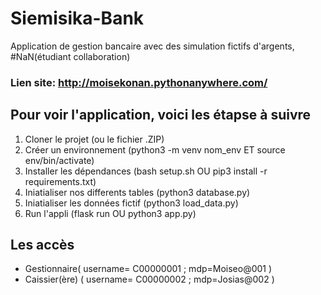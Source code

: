 # Siemisika-Bank
Application de gestion bancaire avec des simulation fictifs d'argents, #NaN(étudiant collaboration)

### Lien site: http://moisekonan.pythonanywhere.com/

## Pour voir l'application, voici les étapse à suivre
1. Cloner le projet (ou le fichier .ZIP)
2. Créer un environnement (python3 -m venv nom_env  ET source env/bin/activate)
3. Installer les dépendances (bash setup.sh OU pip3 install -r requirements.txt)
4. Iniatialiser nos differents tables (python3 database.py)
5. Iniatialiser les données fictif (python3 load_data.py)
6. Run l'appli (flask run  OU  python3 app.py)

## Les accès
- Gestionnaire( username= C00000001 ; mdp=Moiseo@001 )
- Caissier(ère) ( username= C00000002 ; mdp=Josias@002 )